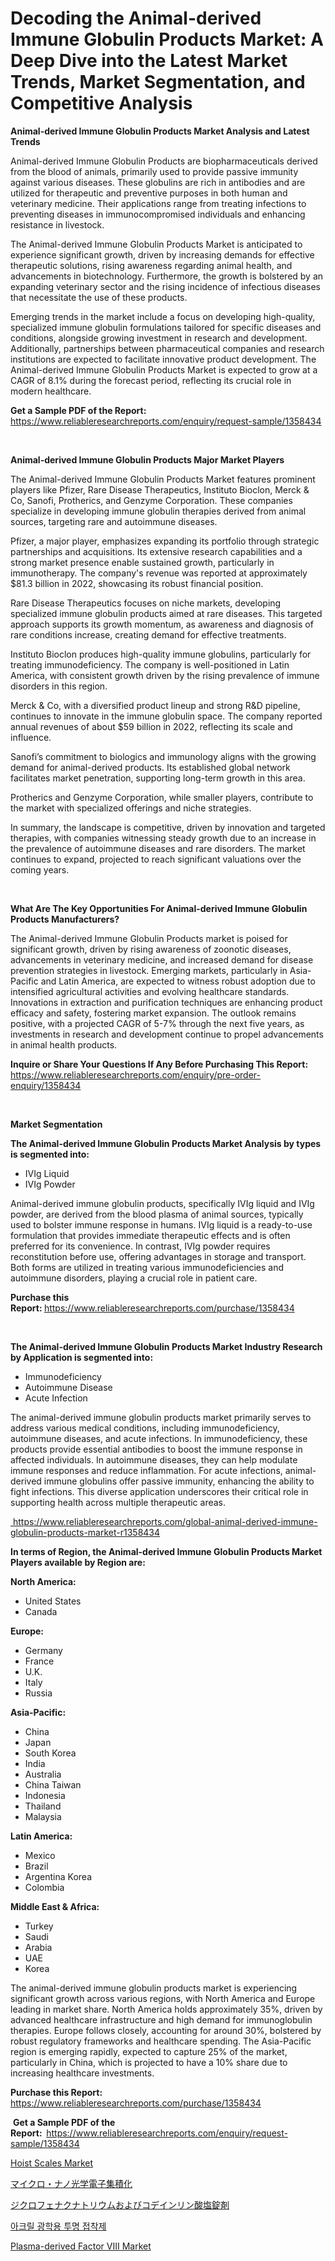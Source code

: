<p><h1>Decoding the Animal-derived Immune Globulin Products Market: A Deep Dive into the Latest Market Trends, Market Segmentation, and Competitive Analysis</h1></p><p><strong>Animal-derived Immune Globulin Products Market Analysis and Latest Trends</strong></p>
<p><p>Animal-derived Immune Globulin Products are biopharmaceuticals derived from the blood of animals, primarily used to provide passive immunity against various diseases. These globulins are rich in antibodies and are utilized for therapeutic and preventive purposes in both human and veterinary medicine. Their applications range from treating infections to preventing diseases in immunocompromised individuals and enhancing resistance in livestock.</p><p>The Animal-derived Immune Globulin Products Market is anticipated to experience significant growth, driven by increasing demands for effective therapeutic solutions, rising awareness regarding animal health, and advancements in biotechnology. Furthermore, the growth is bolstered by an expanding veterinary sector and the rising incidence of infectious diseases that necessitate the use of these products. </p><p>Emerging trends in the market include a focus on developing high-quality, specialized immune globulin formulations tailored for specific diseases and conditions, alongside growing investment in research and development. Additionally, partnerships between pharmaceutical companies and research institutions are expected to facilitate innovative product development. The Animal-derived Immune Globulin Products Market is expected to grow at a CAGR of 8.1% during the forecast period, reflecting its crucial role in modern healthcare.</p></p>
<p><strong>Get a Sample PDF of the Report:&nbsp;</strong> <a href="https://www.reliableresearchreports.com/enquiry/request-sample/1358434">https://www.reliableresearchreports.com/enquiry/request-sample/1358434</a></p>
<p>&nbsp;</p>
<p><strong>Animal-derived Immune Globulin Products Major Market Players</strong></p>
<p><p>The Animal-derived Immune Globulin Products Market features prominent players like Pfizer, Rare Disease Therapeutics, Instituto Bioclon, Merck & Co, Sanofi, Protherics, and Genzyme Corporation. These companies specialize in developing immune globulin therapies derived from animal sources, targeting rare and autoimmune diseases.</p><p>Pfizer, a major player, emphasizes expanding its portfolio through strategic partnerships and acquisitions. Its extensive research capabilities and a strong market presence enable sustained growth, particularly in immunotherapy. The company's revenue was reported at approximately $81.3 billion in 2022, showcasing its robust financial position.</p><p>Rare Disease Therapeutics focuses on niche markets, developing specialized immune globulin products aimed at rare diseases. This targeted approach supports its growth momentum, as awareness and diagnosis of rare conditions increase, creating demand for effective treatments.</p><p>Instituto Bioclon produces high-quality immune globulins, particularly for treating immunodeficiency. The company is well-positioned in Latin America, with consistent growth driven by the rising prevalence of immune disorders in this region.</p><p>Merck & Co, with a diversified product lineup and strong R&D pipeline, continues to innovate in the immune globulin space. The company reported annual revenues of about $59 billion in 2022, reflecting its scale and influence.</p><p>Sanofi’s commitment to biologics and immunology aligns with the growing demand for animal-derived products. Its established global network facilitates market penetration, supporting long-term growth in this area.</p><p>Protherics and Genzyme Corporation, while smaller players, contribute to the market with specialized offerings and niche strategies.</p><p>In summary, the landscape is competitive, driven by innovation and targeted therapies, with companies witnessing steady growth due to an increase in the prevalence of autoimmune diseases and rare disorders. The market continues to expand, projected to reach significant valuations over the coming years.</p></p>
<p>&nbsp;</p>
<p><strong>What Are The Key Opportunities For Animal-derived Immune Globulin Products Manufacturers?</strong></p>
<p><p>The Animal-derived Immune Globulin Products market is poised for significant growth, driven by rising awareness of zoonotic diseases, advancements in veterinary medicine, and increased demand for disease prevention strategies in livestock. Emerging markets, particularly in Asia-Pacific and Latin America, are expected to witness robust adoption due to intensified agricultural activities and evolving healthcare standards. Innovations in extraction and purification techniques are enhancing product efficacy and safety, fostering market expansion. The outlook remains positive, with a projected CAGR of 5-7% through the next five years, as investments in research and development continue to propel advancements in animal health products.</p></p>
<p><strong>Inquire or Share Your Questions If Any Before Purchasing This Report:</strong> <a href="https://www.reliableresearchreports.com/enquiry/pre-order-enquiry/1358434">https://www.reliableresearchreports.com/enquiry/pre-order-enquiry/1358434</a></p>
<p>&nbsp;</p>
<p><strong>Market Segmentation</strong></p>
<p><strong>The Animal-derived Immune Globulin Products Market Analysis by types is segmented into:</strong></p>
<p><ul><li>IVIg Liquid</li><li>IVIg Powder</li></ul></p>
<p><p>Animal-derived immune globulin products, specifically IVIg liquid and IVIg powder, are derived from the blood plasma of animal sources, typically used to bolster immune response in humans. IVIg liquid is a ready-to-use formulation that provides immediate therapeutic effects and is often preferred for its convenience. In contrast, IVIg powder requires reconstitution before use, offering advantages in storage and transport. Both forms are utilized in treating various immunodeficiencies and autoimmune disorders, playing a crucial role in patient care.</p></p>
<p><strong>Purchase this Report:&nbsp;</strong><a href="https://www.reliableresearchreports.com/purchase/1358434">https://www.reliableresearchreports.com/purchase/1358434</a></p>
<p>&nbsp;</p>
<p><strong>The Animal-derived Immune Globulin Products Market Industry Research by Application is segmented into:</strong></p>
<p><ul><li>Immunodeficiency</li><li>Autoimmune Disease</li><li>Acute Infection</li></ul></p>
<p><p>The animal-derived immune globulin products market primarily serves to address various medical conditions, including immunodeficiency, autoimmune diseases, and acute infections. In immunodeficiency, these products provide essential antibodies to boost the immune response in affected individuals. In autoimmune diseases, they can help modulate immune responses and reduce inflammation. For acute infections, animal-derived immune globulins offer passive immunity, enhancing the ability to fight infections. This diverse application underscores their critical role in supporting health across multiple therapeutic areas.</p></p>
<p><a href="https://www.reliableresearchreports.com/global-animal-derived-immune-globulin-products-market-r1358434">&nbsp;https://www.reliableresearchreports.com/global-animal-derived-immune-globulin-products-market-r1358434</a></p>
<p><strong>In terms of Region, the Animal-derived Immune Globulin Products Market Players available by Region are:</strong></p>
<p>
    <p> <strong> North America: </strong>
        <ul>
            <li>United States</li>
            <li>Canada</li>
        </ul>
        </p> 
    <p> <strong> Europe: </strong>
        <ul>
            <li>Germany</li>
            <li>France</li>
            <li>U.K.</li>
            <li>Italy</li>
            <li>Russia</li>
        </ul>
        </p> 
    <p> <strong> Asia-Pacific: </strong>
        <ul>
            <li>China</li>
            <li>Japan</li>
            <li>South Korea</li>
            <li>India</li>
            <li>Australia</li>
            <li>China Taiwan</li>
            <li>Indonesia</li>
            <li>Thailand</li>
            <li>Malaysia</li>
        </ul>
        </p> 
    <p> <strong> Latin America: </strong>
        <ul>
            <li>Mexico</li>
            <li>Brazil</li>
            <li>Argentina Korea</li>
            <li>Colombia</li>
        </ul>
        </p> 
    <p> <strong> Middle East & Africa: </strong>
        <ul>
            <li>Turkey</li>
            <li>Saudi</li>
            <li>Arabia</li>
            <li>UAE</li>
            <li>Korea</li>
        </ul>
    </p>
    </p>
<p><p>The animal-derived immune globulin products market is experiencing significant growth across various regions, with North America and Europe leading in market share. North America holds approximately 35%, driven by advanced healthcare infrastructure and high demand for immunoglobulin therapies. Europe follows closely, accounting for around 30%, bolstered by robust regulatory frameworks and healthcare spending. The Asia-Pacific region is emerging rapidly, expected to capture 25% of the market, particularly in China, which is projected to have a 10% share due to increasing healthcare investments.</p></p>
<p><strong>Purchase this Report: </strong><a href="https://www.reliableresearchreports.com/purchase/1358434">https://www.reliableresearchreports.com/purchase/1358434</a></p>
<p>&nbsp;<strong>Get a Sample PDF of the Report:&nbsp;&nbsp;</strong><a href="https://www.reliableresearchreports.com/enquiry/request-sample/1358434">https://www.reliableresearchreports.com/enquiry/request-sample/1358434</a></p>
<p><strong></strong></p>
<p><p><a href="https://www.linkedin.com/pulse/hoist-scales-market-global-regional-analysis-focus-region-ck5cc?trackingId=bdK%2BmrlpTEO%2FaE4nRWyUIQ%3D%3D">Hoist Scales Market</a></p><p><a href="https://medium.com/@adfwe254/micro-nano-optical-electronic-integration-b574630784e9">マイクロ・ナノ光学電子集積化</a></p><p><a href="https://medium.com/@adfwe254/diclofenac-sodium-and-codeine-phosphate-tablets-4f956cfdc307">ジクロフェナクナトリウムおよびコデインリン酸塩錠剤</a></p><p><a href="https://medium.com/@walid_yasin/%EA%B8%80%EB%A1%9C%EB%B2%8C-%EC%95%84%ED%81%AC%EB%A6%B4-%EA%B4%91%ED%95%99-%ED%88%AC%EB%AA%85-%EC%A0%91%EC%B0%A9%EC%A0%9C-%EC%8B%9C%EC%9E%A5-%EA%B7%9C%EB%AA%A8-%EB%B0%8F-%EC%A0%90%EC%9C%A0%EC%9C%A8-%EB%B6%84%EC%84%9D-%EC%A0%9C%ED%92%88-%EC%9C%A0%ED%98%95%EB%B3%84-%EC%9D%91%EC%9A%A9-%EB%B6%84%EC%95%BC%EB%B3%84-%EC%A7%80%EC%97%AD%EB%B3%84-%EC%98%88%EC%B8%A1-2024-2031-40c217d42f0d">아크릴 광학용 투명 접착제</a></p><p><a href="https://github.com/BesaLoshi2000/Market-Research-Report-List-1/blob/main/plasma-derived-factor-viii-market.md">Plasma-derived Factor VIII Market</a></p></p>